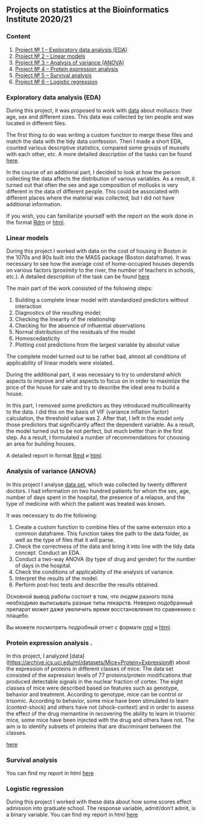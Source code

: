 ## Projects on statistics at the Bioinformatics Institute 2020/21


### Content
1. [Project № 1 &ndash; Exploratory data analysis (EDA)](#eda)
2. [Project № 2 &ndash; Linear models](#lm)
3. [Project № 3 &ndash; Analysis of variance (ANOVA)](#anova)
4. [Project № 4 &ndash; Protein expression analysis](#mouse)
5. [Project № 5 &ndash; Survival analysis](#survival)
6. [Project № 6 &ndash; Logistic regression](#log_regr)

### Exploratory data analysis (EDA) <a name="eda"></a>

During this project, it was proposed to work with [data](https://github.com/danon6868/BI_Stat_2020/tree/main/project_eda/Data) about molluscs: their age, sex and different sizes. This data was collected by ten people and was located in different files.

The first thing to do was writing a custom function to merge these files and match the data with the tidy data confession. Then I made a short EDA, counted various descriptive statistics, compared some groups of mussels with each other, etc. A more detailed description of the tasks can be found [here](https://github.com/danon6868/BI_Stat_2020/blob/main/project_eda/Project_1.pdf). 

In the course of an additional part, I decided to look at how the person collecting the data affects the distribution of various variables. As a result, it turned out that often the sex and age composition of mollusks is very different in the data of different people. This could be associated with different places where the material was collected, but I did not have additional information.

If you wish, you can familiarize yourself with the report on the work done in the format [Rdm](https://github.com/danon6868/BI_Stat_2020/blob/main/project_eda/project_eda.rmd) or [html](https://danon6868.github.io/BI_Stat_2020/project_eda). 

### Linear models <a name="lm"></a>
During this project I worked with data on the cost of housing in Boston in the 1070s and 80s built into the MASS package (Boston dataframe). It was necessary to see how the average cost of home-occupied houses depends on various factors (proximity to the river, the number of teachers in schools, etc.). A detailed description of the task can be found [here](https://github.com/danon6868/BI_Stat_2020/blob/main/project_lm/project_lm.pdf) 

The main part of the work consisted of the following steps:

1. Building a complete linear model with standardized predictors without interaction
2. Diagnostics of the resulting model:
  1. Checking the linearity of the relationship
  2. Checking for the absence of influential observations
  3. Normal distribution of the residuals of the model
  4. Homoscedasticity
3. Plotting cost predictions from the largest variable by absolut value

The complete model turned out to be rather bad, almost all conditions of applicability of linear models were violated.

During the additional part, it was necessary to try to understand which aspects to improve and what aspects to focus on in order to maximize the price of the house for sale and try to describe the ideal area to build a house.

In this part, I removed some predictors as they introduced multicollinearity to the data. I did this on the basis of VIF (variance inflation factor) calculation, the threshold value was 2. After that, I left in the model only those predictors that significantly affect the dependent variable. As a result, the model turned out to be not perfect, but much better than in the first step. As a result, I formulated a number of recommendations for choosing an area for building houses. 

A detailed report in format [Rmd](https://github.com/danon6868/BI_Stat_2020/blob/main/project_lm/project_lm_Rmd) и [html](https://danon6868.github.io/BI_Stat_2020/project_lm).

### Analysis of variance (ANOVA) <a name="anova"></a>

In this project I analyse [data set](https://github.com/danon6868/BI_Stat_2020/blob/main/project_anova/project_anova.pdf), which was collected by twenty different doctors. I had information on two hundred patients for whom the sex, age, number of days spent in the hospital, the presence of a relapse, and the type of medicine with which the patient was treated was known. 

It was necessary to do the following:

1. Create a custom function to combine files of the same extension into a common dataframe. This function takes the path to the data folder, as well as the type of files that it will parse.
2. Check the correctness of the data and bring it into line with the tidy data concept. Conduct an EDA.
3. Conduct a two-way ANOVA (by type of drug and gender) for the number of days in the hospital.
4. Check the conditions of applicability of the analysis of variance.
5. Interpret the results of the model.
6. Perform post-hoc tests and describe the results obtained.

Основной вывод работы состоит в том, что людям разного пола необходимо выписывать разные типы лекарств. Неверно подобранный препарат может даже увеличить время восстановления по сравнению с плацебо.

Вы можете посмотреть подробный отчет с формате [rmd](https://github.com/danon6868/BI_Stat_2020/blob/main/project_anova/project_anova.Rmd) и [html](https://danon6868.github.io/BI_Stat_2020/project_anova).

### Protein expression analysis <a name="mouse"></a>.

In this project, I analyzed [data] (https://archive.ics.uci.edu/ml/datasets/Mice+Protein+Expression#) about the expression of proteins in different classes of mice. The data set consisted of the expression levels of 77 proteins/protein modifications that produced detectable signals in the nuclear fraction of cortex. The eight classes of mice were described based on features such as genotype, behavior and treatment. According to genotype, mice can be control or trisomic. According to behavior, some mice have been stimulated to learn (context-shock) and others have not (shock-context) and in order to assess the effect of the drug memantine in recovering the ability to learn in trisomic mice, some mice have been injected with the drug and others have not. The aim is to identify subsets of proteins that are discriminant between the classes.

[here](https://danon6868.github.io/BI_Stat_2020/project_mouse)

### Survival analysis <a name="survival"></a>

You can find my report in html [here](https://danon6868.github.io/BI_Stat_2020/project_survival)

### Logistic regression <a name="log_regr"></a>

During this project I worked with these data about how some scores effect admission into graduate school. The response variable, admit/don’t admit, is a binary variable.
You can find my report in html [here](https://danon6868.github.io/BI_Stat_2020/project_log_regr.html)
